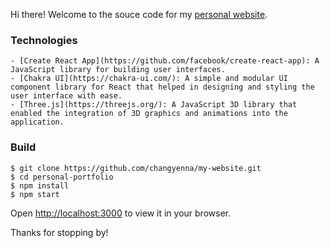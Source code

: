 Hi there! Welcome to the souce code for my
[personal website](https://changyenna.com/).

### Technologies

```
- [Create React App](https://github.com/facebook/create-react-app): A JavaScript library for building user interfaces.
- [Chakra UI](https://chakra-ui.com/): A simple and modular UI component library for React that helped in designing and styling the user interface with ease.
- [Three.js](https://threejs.org/): A JavaScript 3D library that enabled the integration of 3D graphics and animations into the application.
```

### Build

```
$ git clone https://github.com/changyenna/my-website.git
$ cd personal-portfolio
$ npm install
$ npm start
```

Open [http://localhost:3000](http://localhost:3000) to view it in your browser.

Thanks for stopping by!
